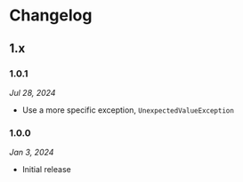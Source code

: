 # Changelog

## 1.x

### 1.0.1

*Jul 28, 2024*

* Use a more specific exception, `UnexpectedValueException`

### 1.0.0

*Jan 3, 2024*

* Initial release
